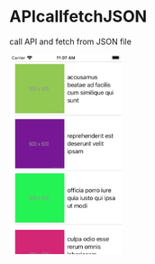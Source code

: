 # APIcallfetchJSON
call API and fetch from JSON file

<img src = "/APIcallfetchJSON/Simulator Screen Shot - iPod touch (7th generation) - 2021-07-05 at 11.07.49.png" width="200">
